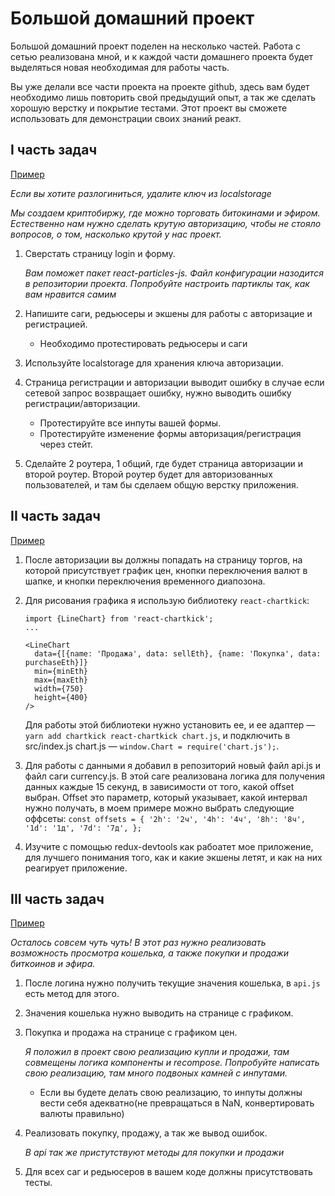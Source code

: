 # Большой домашний проект

Большой домашний проект поделен на несколько частей. Работа с сетью реализована
мной, и к каждой части домашнего проекта будет выделяться новая необходимая для
работы часть.

Вы уже делали все части проекта на проекте github, здесь вам будет необходимо
лишь повторить свой предыдущий опыт, а так же сделать хорошую верстку и покрытие
тестами. Этот проект вы сможете использовать для демонстрации своих знаний
реакт.

## I часть задач

[Пример](http://5a26994e4c4b9335b1c950ef.nervous-mahavira-382e88.netlify.com/)

_Если вы хотите разлогиниться, удалите ключ из localstorage_

_Мы создаем криптобиржу, где можно торговать битокинами и эфиром. Естественно
нам нужно сделать крутую авторизацию, чтобы не стояло вопросов, о том, насколько
крутой у нас проект._

1. Сверстать страницу login и форму.

   _Вам поможет пакет react-particles-js._ _Файл конфигурации назодится в
   репозитории проекта. Попробуйте настроить партиклы так, как вам нравится
   самим_

1. Напишите саги, редьюсеры и экшены для работы с авторизацие и регистрацией.
   * Необходимо протестировать редьюсеры и саги
1. Используйте localstorage для хранения ключа авторизации.
1. Страница регистрации и авторизации выводит ошибку в случае если сетевой
   запрос возвращает ошибку, нужно выводить ошибку регистрации/авторизации.
   * Протестируйте все инпуты вашей формы.
   * Протестируйте изменение формы авторизация/регистрация через стейт.
1. Сделайте 2 роутера, 1 общий, где будет страница авторизации и второй роутер.
   Второй роутер будет для авторизованных пользователей, и там бы сделаем общую
   верстку приложения.

## II часть задач

[Пример](http://5a2995fd4c4b936229745990.heuristic-blackwell-4029a3.netlify.com/trade/btc)

1. После авторизации вы должны попадать на страницу торгов, на которой
   присутствует график цен, кнопки переключения валют в шапке, и кнопки
   переключения временного диапозона.
1. Для рисования графика я использую библиотеку `react-chartkick`:

   ```
   import {LineChart} from 'react-chartkick';
   ...

   <LineChart
     data={[{name: 'Продажа', data: sellEth}, {name: 'Покупка', data: purchaseEth}]}
     min={minEth}
     max={maxEth}
     width={750}
     height={400}
   />
   ```

   Для работы этой библиотеки нужно установить ее, и ее адаптер — `yarn add chartkick react-chartkick chart.js`, и подключить в src/index.js chart.js —
   `window.Chart = require('chart.js');`.

1. Для работы с данными я добавил в репозиторий новый файл api.js и файл саги
   currency.js. В этой саге реализована логика для получения данных каждые 15
   секунд, в зависимости от того, какой offset выбран. Offset это параметр,
   который указывает, какой интервал нужно получать, в моем примере можно
   выбрать следующие оффсеты: `const offsets = { '2h': '2ч', '4h': '4ч', '8h': '8ч', '1d': '1д', '7d': '7д', };`
1. Изучите с помощью redux-devtools как рабоатет мое приложение, для лучшего
   понимания того, как и какие экшены летят, и как на них реагирует приложение.

## III часть задач

[Пример](http://5a2ed45fa6188f4305095c75.tender-yonath-8281b3.netlify.com)

_Осталось совсем чуть чуть! В этот раз нужно реализовать возможность просмотра кошелька, а также покупки и продажи биткоинов и эфира._

1. После логина нужно получить текущие значения кошелька, в `api.js` есть метод для этого.
1. Значения кошелька нужно выводить на странице с графиком.
1. Покупка и продажа на странице с графиком цен.

   _Я положил в проект свою реализацию купли и продажи, там совмещены логика компоненты и recompose. Попробуйте написать свою реализацию, там много подвоных камней с инпутами._

   * Если вы будете делать свою реализацию, то инпуты должны вести себя адекватно(не превращаться в NaN, конвертировать валюты правильно)

1. Реализовать покупку, продажу, а так же вывод ошибок.

   _В api так же пристутствуют методы для покупки и продажи_

1. Для всех саг и редьюсеров в вашем коде должны присутствовать тесты.
